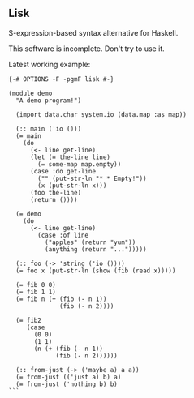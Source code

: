 Lisk
----

S-expression-based syntax alternative for Haskell.

This software is incomplete. Don't try to use it.

Latest working example:

````common-lisp
{-# OPTIONS -F -pgmF lisk #-}

(module demo
  "A demo program!")

  (import data.char system.io (data.map :as map))

  (:: main ('io ()))
  (= main
    (do
      (<- line get-line)
      (let (= the-line line)
        (= some-map map.empty))
      (case :do get-line
        ("" (put-str-ln "* * Empty!"))
        (x (put-str-ln x)))
      (foo the-line)
      (return ())))

  (= demo
    (do
      (<- line get-line)
        (case :of line
          ("apples" (return "yum"))
          (anything (return "...")))))

  (:: foo (-> 'string ('io ())))
  (= foo x (put-str-ln (show (fib (read x)))))

  (= fib 0 0)
  (= fib 1 1)
  (= fib n (+ (fib (- n 1))
              (fib (- n 2))))

  (= fib2
     (case
       (0 0)
       (1 1)
       (n (+ (fib (- n 1))
             (fib (- n 2))))))

  (:: from-just (-> ('maybe a) a a))
  (= from-just (('just a) b) a)
  (= from-just ('nothing b) b)
```

